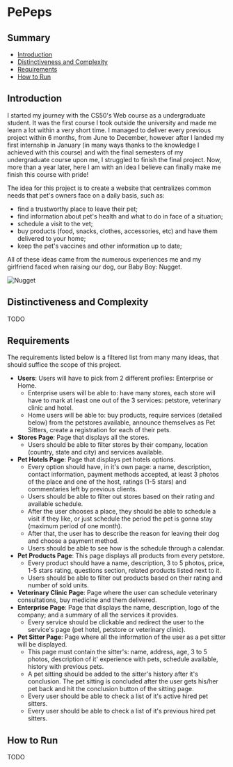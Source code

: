 # PePeps

## Summary
- [Introduction](#introduction)
- [Distinctiveness and Complexity](#distinctiveness-and-complexity)
- [Requirements](#requirements)
- [How to Run](#how-to-run)

## Introduction
I started my journey with the CS50's Web course as a undergraduate student. It was the first course I took outside the university and made me learn a lot within a very short time. I managed to deliver every previous project within 6 months, from June to December, however after I landed my first internship in January (in many ways thanks to the knowledge I achieved with this course) and with the final semesters of my undergraduate course upon me, I struggled to finish the final project. Now, more than a year later, here I am with an idea I believe can finally make me finish this course with pride!

The idea for this project is to create a website that centralizes common needs that pet's owners face on a daily basis, such as:

- find a trustworthy place to leave their pet;
- find information about pet's health and what to do in face of a situation;
- schedule a visit to the vet;
- buy products (food, snacks, clothes, accessories, etc) and have them delivered to your home;
- keep the pet's vaccines and other information up to date;

All of these ideas came from the numerous experiences me and my girlfriend faced when raising our dog, our Baby Boy: Nugget.

<img src='' alt='Nugget'>

## Distinctiveness and Complexity
TODO
<!--  
It reaches new levels of:
- frontend organization (html, css and js folder structure)
- mobile responsiveness
- ui/ux design - to be more professional (even including js plugins for more dynamism)
- backend organization (views.py as a views folder)
- unit and integration tests
- devops (possible to run with docker to ease the installation process)
-->

## Requirements
The requirements listed below is a filtered list from many many ideas, that should suffice the scope of this project.

- **Users**: Users will have to pick from 2 different profiles: Enterprise or Home.
  - Enterprise users will be able to: have many stores, each store will have to mark at least one out of the 3 services: petstore, veterinary clinic and hotel.
  - Home users will be able to: buy products, require services (detailed below) from the petstores available, announce themselves as Pet Sitters, create a registration for each of their pets.
- **Stores Page**: Page that displays all the stores.
  - Users should be able to filter stores by their company, location (country, state and city) and services available.
- **Pet Hotels Page**: Page that displays pet hotels options.
  - Every option should have, in it's own page: a name, description, contact information, payment methods accepted, at least 3 photos of the place and one of the host, ratings (1-5 stars) and commentaries left by previous clients.
  - Users should be able to filter out stores based on their rating and available schedule.
  - After the user chooses a place, they should be able to schedule a visit if they like, or just schedule the period the pet is gonna stay (maximum period of one month).
  - After that, the user has to describe the reason for leaving their dog and choose a payment method.
  - Users should be able to see how is the schedule through a calendar.
- **Pet Products Page**: This page displays all products from every petstore.
  - Every product should have a name, description, 3 to 5 photos, price, 1-5 stars rating, questions section, related products listed next to it.
  - Users should be able to filter out products based on their rating and number of sold units.
- **Veterinary Clinic Page**: Page where the user can schedule veterinary consultations, buy medicine and them delivered.
- **Enterprise Page**: Page that displays the name, description, logo of the company; and a summary of all the services it provides.
  - Every service should be clickable and redirect the user to the service's page (pet hotel, petstore or veterinary clinic).
- **Pet Sitter Page**: Page where all the information of the user as a pet sitter will be displayed.
  - This page must contain the sitter's: name, address, age, 3 to 5 photos, description of it' experience with pets, schedule available, history with previous pets.
  - A pet sitting should be added to the sitter's history after it's conclusion. The pet sitting is concluded after the user gets his/her pet back and hit the conclusion button of the sitting page.
  - Every user should be able to check a list of it's active hired pet sitters.
  - Every user should be able to check a list of it's previous hired pet sitters.

## How to Run
TODO
